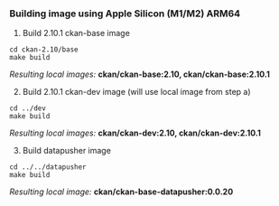 ### Building image using Apple Silicon (M1/M2) ARM64
1. Build 2.10.1 ckan-base image
```
cd ckan-2.10/base
make build
```
_Resulting local images:_ **ckan/ckan-base:2.10, ckan/ckan-base:2.10.1**

2. Build 2.10.1 ckan-dev image  (will use local image from step a)
```
cd ../dev
make build
```
_Resulting local images:_ **ckan/ckan-dev:2.10, ckan/ckan-dev:2.10.1**

3. Build datapusher image
```
cd ../../datapusher 
make build
```
_Resulting local image:_ **ckan/ckan-base-datapusher:0.0.20**